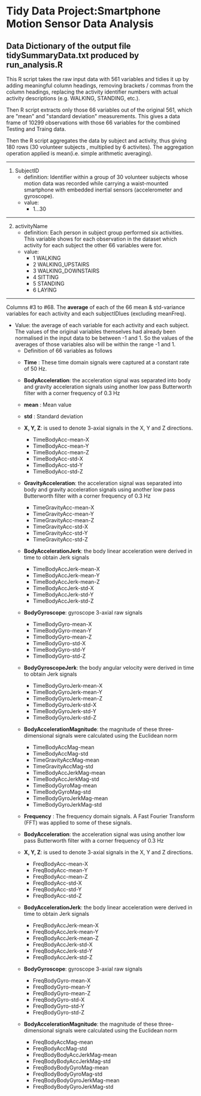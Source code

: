 # Tidy Data Project:Smartphone Motion Sensor Data Analysis
## Data Dictionary of the output file **tidySummaryData.txt** produced by **run_analysis.R**

This R script takes the raw input data with 561 variables and tidies it up by adding meaningful column headings,  removing brackets / commas from the column headings, replacing the activity identifier numbers with actual activity descriptions (e.g. WALKING, STANDING, etc.). 

Then R script extracts only those 66 variables out of the original 561, which are "mean" and "standard deviation" measurements. This gives a data frame of 10299 observations with those 66 variables for the combined Testing and Traing data.

Then the R script aggregates the data by subject and activity, thus giving 180 rows (30 volunteer subjects , multiplied by 6 activites). The aggregation operation applied is mean(i.e. simple arithmetic averaging).

*** 

1. SubjectID
      + definition: Identifier within a group of 30 volunteer subjects whose motion data was recorded while carrying a waist-mounted smartphone with embedded inertial sensors (accelerometer and gyroscope).            
      + value:
          + 1...30
          
          
*** 

2. activityName
      + definition: Each person in subject group performed six activities. This variable shows for each observation in the dataset which activity for each subject the other 66 variables were for.
      + value:
          + 1     WALKING
          + 2     WALKING_UPSTAIRS
          + 3     WALKING_DOWNSTAIRS
          + 4     SITTING
          + 5     STANDING
          + 6     LAYING

*** 

Columns #3 to #68. The **average** of each of the 66 mean & std-variance variables for each activity and each subjectIDlues (excluding meanFreq).

+  Value:  the average of each variable for each activity and each subject. The values of the original variables themselves had already been normalised in the input data to be between -1 and 1. So the values of the averages of those variables also will be within the range -1 and 1.  
    +  Definition of 66 variables as follows
    * __Time__ : These time domain signals were captured at a constant rate of 50 Hz.
    * __BodyAcceleration__: the acceleration signal was separated into body and gravity acceleration signals using another low pass Butterworth filter with a corner frequency of 0.3 Hz
    * __mean__ : Mean value
    * __std__ : Standard deviation    
    * __X, Y, Z__: is used to denote 3-axial signals in the X, Y and Z directions.

        * TimeBodyAcc-mean-X
        * TimeBodyAcc-mean-Y
        * TimeBodyAcc-mean-Z
        * TimeBodyAcc-std-X
        * TimeBodyAcc-std-Y
        * TimeBodyAcc-std-Z
    * __GravityAcceleration__: the acceleration signal was separated into body and gravity acceleration signals using another low pass Butterworth filter with a corner frequency of 0.3 Hz       
        * TimeGravityAcc-mean-X
        * TimeGravityAcc-mean-Y
        * TimeGravityAcc-mean-Z
        * TimeGravityAcc-std-X
        * TimeGravityAcc-std-Y
        * TimeGravityAcc-std-Z
    * __BodyAccelerationJerk__: the body linear acceleration were derived in time to obtain Jerk signals        
        * TimeBodyAccJerk-mean-X
        * TimeBodyAccJerk-mean-Y
        * TimeBodyAccJerk-mean-Z
        * TimeBodyAccJerk-std-X
        * TimeBodyAccJerk-std-Y
        * TimeBodyAccJerk-std-Z
    * __BodyGyroscope__: gyroscope 3-axial raw signals        
        * TimeBodyGyro-mean-X
        * TimeBodyGyro-mean-Y
        * TimeBodyGyro-mean-Z
        * TimeBodyGyro-std-X
        * TimeBodyGyro-std-Y
        * TimeBodyGyro-std-Z
    * __BodyGyroscopeJerk__: the body angular velocity were derived in time to obtain Jerk signals      
        * TimeBodyGyroJerk-mean-X
        * TimeBodyGyroJerk-mean-Y
        * TimeBodyGyroJerk-mean-Z
        * TimeBodyGyroJerk-std-X
        * TimeBodyGyroJerk-std-Y
        * TimeBodyGyroJerk-std-Z
    * __BodyAccelerationMagnitude__: the magnitude of these three-dimensional signals were calculated using the Euclidean norm        
        * TimeBodyAccMag-mean
        * TimeBodyAccMag-std
        * TimeGravityAccMag-mean
        * TimeGravityAccMag-std
        * TimeBodyAccJerkMag-mean
        * TimeBodyAccJerkMag-std
        * TimeBodyGyroMag-mean
        * TimeBodyGyroMag-std
        * TimeBodyGyroJerkMag-mean
        * TimeBodyGyroJerkMag-std
    * __Frequency__ : The frequency domain signals. A Fast Fourier Transform (FFT) was applied to some of these signals.
    * __BodyAcceleration__: the acceleration signal was  using another low pass Butterworth filter with a corner frequency of 0.3 Hz 
    * __X, Y, Z__: is used to denote 3-axial signals in the X, Y and Z directions.
        * FreqBodyAcc-mean-X
        * FreqBodyAcc-mean-Y
        * FreqBodyAcc-mean-Z
        * FreqBodyAcc-std-X
        * FreqBodyAcc-std-Y
        * FreqBodyAcc-std-Z
    * __BodyAccelerationJerk__: the body linear acceleration were derived in time to obtain Jerk signals                
        * FreqBodyAccJerk-mean-X
        * FreqBodyAccJerk-mean-Y
        * FreqBodyAccJerk-mean-Z
        * FreqBodyAccJerk-std-X
        * FreqBodyAccJerk-std-Y
        * FreqBodyAccJerk-std-Z
    * __BodyGyroscope__: gyroscope 3-axial raw signals                
        * FreqBodyGyro-mean-X
        * FreqBodyGyro-mean-Y
        * FreqBodyGyro-mean-Z
        * FreqBodyGyro-std-X
        * FreqBodyGyro-std-Y
        * FreqBodyGyro-std-Z
    * __BodyAccelerationMagnitude__: the magnitude of these three-dimensional signals were calculated using the Euclidean norm        
        * FreqBodyAccMag-mean
        * FreqBodyAccMag-std
        * FreqBodyBodyAccJerkMag-mean
        * FreqBodyBodyAccJerkMag-std
        * FreqBodyBodyGyroMag-mean
        * FreqBodyBodyGyroMag-std
        * FreqBodyBodyGyroJerkMag-mean
        * FreqBodyBodyGyroJerkMag-std